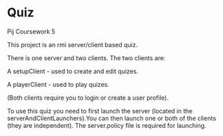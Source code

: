 # Quiz

Pij Coursework 5

This project is an rmi server/client based quiz.

There is one server and two clients.
The two clients are:

A setupClient - used to create and edit quizes.

A playerClient - used to play quizes.

(Both clients require you to login or create a user profile).

To use this quiz you need to first launch the server 
(located in the serverAndClientLaunchers).You can 
then launch one or both of the clients (they are 
independent). The server.policy file is required
for launching.


